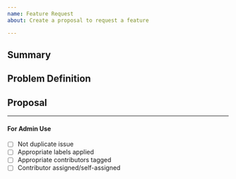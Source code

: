 ```yaml
---
name: Feature Request
about: Create a proposal to request a feature

---
```


<!-- < < < < < < < < < < < < < < < < < < < < < < < < < < < < < < < < < ☺ 
v                            ✰  Thanks for opening an issue! ✰    
v    Before smashing the submit button please review the template.
v    Word of caution: poorly thought-out proposals may be rejected 
v                     without deliberation 
☺ > > > > > > > > > > > > > > > > > > > > > > > > > > > > > > > > >  --> 

## Summary
<!-- Short, concise description of the proposed feature --> 

## Problem Definition
<!-- Why do we need this feature? 
What problems may be addressed by introducing this feature?
What benefits the SDK stand to gain by including this feature? --> 

## Proposal
<!-- Detailed description of requirements of implementation  --> 

____
#### For Admin Use
 - [ ] Not duplicate issue
 - [ ] Appropriate labels applied
 - [ ] Appropriate contributors tagged
 - [ ] Contributor assigned/self-assigned
